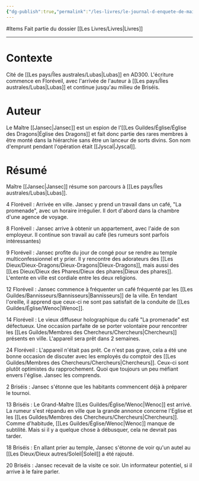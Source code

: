 ```yaml
---
{"dg-publish":true,"permalink":"/les-livres/le-journal-d-enquete-de-maitre-jansec/"}
---
```


#Items
Fait partie du dossier [[Les Livres/Livres\|Livres]]

-------

# Contexte
Cité de [[Les pays/Îles australes/Lubas\|Lubas]] en AD300. L'écriture commence en Floréveil, avec l'arrivée de l'auteur à [[Les pays/Îles australes/Lubas\|Lubas]] et continue jusqu'au milieu de Briséis.
# Auteur
Le Maître [[Jansec\|Jansec]] est un espion de l'[[Les Guildes/Église/Église des Dragons\|Église des Dragons]] et fait donc partie des rares membres à être monté dans la hiérarchie sans être un lanceur de sorts divins. Son nom d'emprunt pendant l'opération était [[Jyscal\|Jyscal]].
# Résumé
Maître [[Jansec\|Jansec]] résume son parcours à [[Les pays/Îles australes/Lubas\|Lubas]].

4 Floréveil : Arrivée en ville. Jansec y prend un travail dans un café, "La promenade", avec un horaire irrégulier. Il dort d'abord dans la chambre d'une agence de voyage.

8 Floréveil : Jansec arrive à obtenir un appartement, avec l'aide de son employeur. Il continue son travail au café (les rumeurs sont parfois intéressantes)

9 Floréveil : Jansec profite du jour de congé pour se rendre au temple multiconfessionnel et y prier. Il y rencontre des adorateurs des [[Les Dieux/Dieux-Dragons/Dieux-Dragons\|Dieux-Dragons]], mais aussi des [[Les Dieux/Dieux des Phares/Dieux des phares\|Dieux des phares]]. L'entente en ville est cordiale entre les deux religions.

12 Floréveil : Jansec commence à fréquenter un café fréquenté par les [[Les Guildes/Bannisseurs/Bannisseurs\|Bannisseurs]] de la ville. En tendant l'oreille, il apprend que ceux-ci ne sont pas satisfait de la conduite de [[Les Guildes/Église/Wenoc\|Wenoc]].

14 Floréveil : Le vieux diffuseur holographique du café "La promenade" est défectueux. Une occasion parfaite de se porter volontaire pour rencontrer les [[Les Guildes/Membres des Chercheurs/Chercheurs\|Chercheurs]] présents en ville. L'appareil sera prêt dans 2 semaines.

24 Floréveil : L'appareil n'était pas prêt. Ce n'est pas grave, cela a été une bonne occasion de discuter avec les employés du comptoir des [[Les Guildes/Membres des Chercheurs/Chercheurs\|Chercheurs]]. Ceux-ci sont plutôt optimistes du rapprochement. Quoi que toujours un peu méfiant envers l'église. Jansec les comprends.

2 Briséis : Jansec s'étonne que les habitants commencent déjà à préparer le tournoi.

13 Briséis : Le Grand-Maître [[Les Guildes/Église/Wenoc\|Wenoc]] est arrivé. La rumeur s'est répandu en ville que la grande annonce concerne l'Eglise et les [[Les Guildes/Membres des Chercheurs/Chercheurs\|Chercheurs]].
Comme d'habitude, [[Les Guildes/Église/Wenoc\|Wenoc]] manque de subtilité. Mais si il y a quelque chose à débusquer, cela ne devrait pas tarder.

18 Briséis : En allant prier au temple, Jansec s'étonne de voir qu'un autel au [[Les Dieux/Dieux autres/Soleil\|Soleil]] a été rajouté.

20 Briséis : Jansec recevait de la visite ce soir. Un informateur potentiel, si il arrive à le faire parler.

